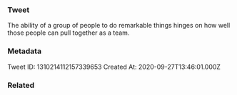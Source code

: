 ### Tweet
The ability of a group of people to do remarkable things hinges on how well those people can pull together as a team.

### Metadata
Tweet ID: 1310214112157339653
Created At: 2020-09-27T13:46:01.000Z

### Related

